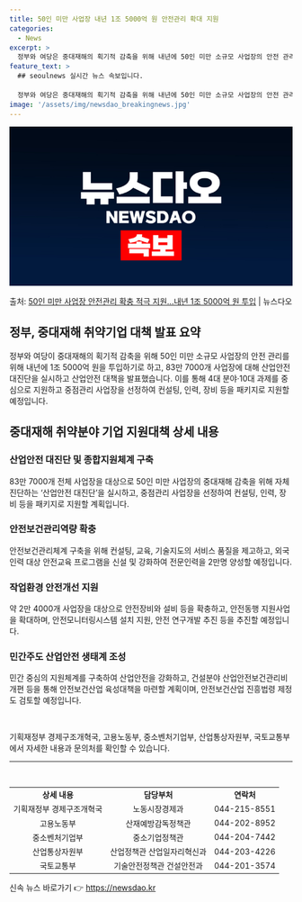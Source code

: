 ```yaml
---
title: 50인 미만 사업장 내년 1조 5000억 원 안전관리 확대 지원
categories:
  - News
excerpt: >
  정부와 여당은 중대재해의 획기적 감축을 위해 내년에 50인 미만 소규모 사업장의 안전 관리에 1조 5000억…
feature_text: >
  ## seoulnews 실시간 뉴스 속보입니다.

  정부와 여당은 중대재해의 획기적 감축을 위해 내년에 50인 미만 소규모 사업장의 안전 관리에 1조 5000억…
image: '/assets/img/newsdao_breakingnews.jpg'
---
```


![뉴스다오 속보](/assets/img/newsdao_breakingnews.jpg)

<p>출처: <a href="https://newsdao.kr/2883" rel="dofollow">50인 미만 사업장 안전관리 확충 적극 지원…내년 1조 5000억 원 투입</a> | 뉴스다오</p>

<h2 data-ke-size="size26">정부, 중대재해 취약기업 대책 발표 요약</h2>
<p data-ke-size="size16">정부와 여당이 중대재해의 획기적 감축을 위해 50인 미만 소규모 사업장의 안전 관리를 위해 내년에 1조 5000억 원을 투입하기로 하고, 83만 7000개 사업장에 대해 산업안전 대진단을 실시하고 산업안전 대책을 발표했습니다. 이를 통해 4대 분야·10대 과제를 중심으로 지원하고 중점관리 사업장을 선정하여 컨설팅, 인력, 장비 등을 패키지로 지원할 예정입니다.</p>

<h2 data-ke-size="size26">중대재해 취약분야 기업 지원대책 상세 내용</h2>

<h3><b>산업안전 대진단 및 종합지원체계 구축</b></h3>
<p data-ke-size="size16">83만 7000개 전체 사업장을 대상으로 50인 미만 사업장의 중대재해 감축을 위해 자체진단하는 ‘산업안전 대진단’을 실시하고, 중점관리 사업장을 선정하여 컨설팅, 인력, 장비 등을 패키지로 지원할 계획입니다.</p>

<h3><b>안전보건관리역량 확충</b></h3>
<p data-ke-size="size16">안전보건관리체계 구축을 위해 컨설팅, 교육, 기술지도의 서비스 품질을 제고하고, 외국인력 대상 안전교육 프로그램을 신설 및 강화하여 전문인력을 2만명 양성할 예정입니다.</p>

<h3><b>작업환경 안전개선 지원</b></h3>
<p data-ke-size="size16">약 2만 4000개 사업장을 대상으로 안전장비와 설비 등을 확충하고, 안전동행 지원사업을 확대하며, 안전모니터링시스템 설치 지원, 안전 연구개발 추진 등을 추진할 예정입니다.</p>

<h3><b>민간주도 산업안전 생태계 조성</b></h3>
<p data-ke-size="size16">민간 중심의 지원체계를 구축하여 산업안전을 강화하고, 건설분야 산업안전보건관리비 개편 등을 통해 안전보건산업 육성대책을 마련할 계획이며, 안전보건산업 진흥법령 제정도 검토할 예정입니다.</p>

<p data-ke-size="size16">&nbsp;</p>

<p data-ke-size="size16">기획재정부 경제구조개혁국, 고용노동부, 중소벤처기업부, 산업통상자원부, 국토교통부에서 자세한 내용과 문의처를 확인할 수 있습니다.</p>

<hr>
<p data-ke-size="size16">&nbsp;</p>

<table>
	<tbody>
		<tr>
			<td style="text-align: center; height: 17px;"><b>상세 내용</b></td>
			<td style="text-align: center; height: 17px;"><b>담당부처</b></td>
			<td style="text-align: center; height: 17px;"><b>연락처</b></td>
		</tr>
		<tr>
			<td style="text-align: center; height: 17px;">기획재정부 경제구조개혁국</td>
			<td style="text-align: center; height: 17px;">노동시장경제과</td>
			<td style="text-align: center; height: 17px;">044-215-8551</td>
		</tr>
		<tr>
			<td style="text-align: center; height: 17px;">고용노동부</td>
			<td style="text-align: center; height: 17px;">산재예방감독정책관</td>
			<td style="text-align: center; height: 17px;">044-202-8952</td>
		</tr>
		<tr>
			<td style="text-align: center; height: 17px;">중소벤처기업부</td>
			<td style="text-align: center; height: 17px;">중소기업정책관</td>
			<td style="text-align: center; height: 17px;">044-204-7442</td>
		</tr>
		<tr>
			<td style="text-align: center; height: 17px;">산업통상자원부</td>
			<td style="text-align: center; height: 17px;">산업정책관 산업일자리혁신과</td>
			<td style="text-align: center; height: 17px;">044-203-4226</td>
		</tr>
		<tr>
			<td style="text-align: center; height: 17px;">국토교통부</td>
			<td style="text-align: center; height: 17px;">기술안전정책관 건설안전과</td>
			<td style="text-align: center; height: 17px;">044-201-3574</td>
		</tr>
	</tbody>
</table>
 

신속 뉴스 바로가기 👉 <a href="https://newsdao.kr" rel="dofollow">https://newsdao.kr</a>


